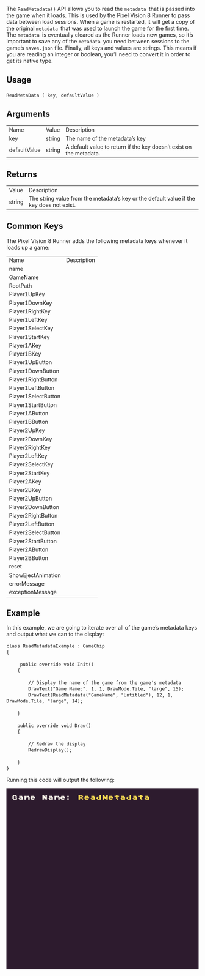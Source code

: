 The `ReadMetadata()` API allows you to read the `metadata `that is passed into the game when it loads. This is used by the Pixel Vision 8 Runner to pass data between load sessions. When a game is restarted, it will get a copy of the original `metadata `that was used to launch the game for the first time. The `metadata `is eventually cleared as the Runner loads new games, so it’s important to save any of the `metadata `you need between sessions to the game’s `saves.json` file. Finally, all keys and values are strings. This means if you are reading an integer or boolean, you’ll need to convert it in order to get its native type.

## Usage

`ReadMetaData ( key, defaultValue )`

## Arguments

<table>
  <tr>
    <td>Name</td>
    <td>Value</td>
    <td>Description</td>
  </tr>
  <tr>
    <td>key</td>
    <td>string</td>
    <td>The name of the metadata’s key</td>
  </tr>
  <tr>
    <td>defaultValue</td>
    <td>string</td>
    <td>A default value to return if the key doesn’t exist on the metadata.</td>
  </tr>
</table>


## Returns

<table>
  <tr>
    <td>Value</td>
    <td>Description</td>
  </tr>
  <tr>
    <td>string</td>
    <td>The string value from the metadata’s key or the default value if the key does not exist.</td>
  </tr>
</table>


## Common Keys

The Pixel Vision 8 Runner adds the following metadata keys whenever it loads up a game:

<table>
  <tr>
    <td>Name</td>
    <td>Description</td>
  </tr>
  <tr>
    <td>name</td>
    <td></td>
  </tr>
  <tr>
    <td>GameName</td>
    <td></td>
  </tr>
  <tr>
    <td>RootPath</td>
    <td></td>
  </tr>
  <tr>
    <td>Player1UpKey</td>
    <td></td>
  </tr>
  <tr>
    <td>Player1DownKey</td>
    <td></td>
  </tr>
  <tr>
    <td>Player1RightKey</td>
    <td></td>
  </tr>
  <tr>
    <td>Player1LeftKey</td>
    <td></td>
  </tr>
  <tr>
    <td>Player1SelectKey</td>
    <td></td>
  </tr>
  <tr>
    <td>Player1StartKey</td>
    <td></td>
  </tr>
  <tr>
    <td>Player1AKey</td>
    <td></td>
  </tr>
  <tr>
    <td>Player1BKey</td>
    <td></td>
  </tr>
  <tr>
    <td>Player1UpButton</td>
    <td></td>
  </tr>
  <tr>
    <td>Player1DownButton</td>
    <td></td>
  </tr>
  <tr>
    <td>Player1RightButton</td>
    <td></td>
  </tr>
  <tr>
    <td>Player1LeftButton</td>
    <td></td>
  </tr>
  <tr>
    <td>Player1SelectButton</td>
    <td></td>
  </tr>
  <tr>
    <td>Player1StartButton</td>
    <td></td>
  </tr>
  <tr>
    <td>Player1AButton</td>
    <td></td>
  </tr>
  <tr>
    <td>Player1BButton</td>
    <td></td>
  </tr>
  <tr>
    <td>Player2UpKey</td>
    <td></td>
  </tr>
  <tr>
    <td>Player2DownKey</td>
    <td></td>
  </tr>
  <tr>
    <td>Player2RightKey</td>
    <td></td>
  </tr>
  <tr>
    <td>Player2LeftKey</td>
    <td></td>
  </tr>
  <tr>
    <td>Player2SelectKey</td>
    <td></td>
  </tr>
  <tr>
    <td>Player2StartKey</td>
    <td></td>
  </tr>
  <tr>
    <td>Player2AKey</td>
    <td></td>
  </tr>
  <tr>
    <td>Player2BKey</td>
    <td></td>
  </tr>
  <tr>
    <td>Player2UpButton</td>
    <td></td>
  </tr>
  <tr>
    <td>Player2DownButton</td>
    <td></td>
  </tr>
  <tr>
    <td>Player2RightButton</td>
    <td></td>
  </tr>
  <tr>
    <td>Player2LeftButton</td>
    <td></td>
  </tr>
  <tr>
    <td>Player2SelectButton</td>
    <td></td>
  </tr>
  <tr>
    <td>Player2StartButton</td>
    <td></td>
  </tr>
  <tr>
    <td>Player2AButton</td>
    <td></td>
  </tr>
  <tr>
    <td>Player2BButton</td>
    <td></td>
  </tr>
  <tr>
    <td>reset</td>
    <td></td>
  </tr>
  <tr>
    <td>ShowEjectAnimation</td>
    <td></td>
  </tr>
  <tr>
    <td>errorMessage</td>
    <td></td>
  </tr>
  <tr>
    <td>exceptionMessage</td>
    <td></td>
  </tr>
</table>


## Example

In this example, we are going to iterate over all of the game’s metadata keys and output what we can to the display:

    class ReadMetadataExample : GameChip
    {
         
         public override void Init()
        { 

            // Display the name of the game from the game's metadata
            DrawText("Game Name:", 1, 1, DrawMode.Tile, "large", 15);
            DrawText(ReadMetadata("GameName", "Untitled"), 12, 1, DrawMode.Tile, "large", 14);

        }

        public override void Draw()
        { 

            // Redraw the display
            RedrawDisplay();

        }
    }

Running this code will output the following:

![image alt text](images/ReadMetadataOutput_image_0.png)


